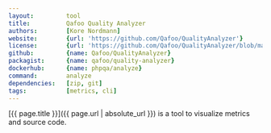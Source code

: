 ```yaml
---
layout:         tool
title:          Qafoo Quality Analyzer
authors:        [Kore Nordmann]
website:        {url: 'https://github.com/Qafoo/QualityAnalyzer'}
license:        {url: 'https://github.com/Qafoo/QualityAnalyzer/blob/master/LICENSE', label: 'GNU Affero General Public License v3.0'}
github:         {name: Qafoo/QualityAnalyzer}
packagist:      {name: qafoo/quality-analyzer}               
dockerhub:      {name: phpqa/analyze}     
command:        analyze
dependencies:   [zip, git]
tags:           [metrics, cli]
---
```


[{{ page.title }}]({{ page.url | absolute_url }}) is a tool to visualize metrics and source code.

<!--more--> 
